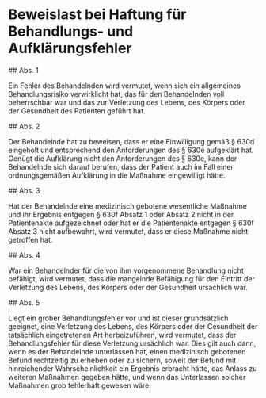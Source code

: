 # Beweislast bei Haftung für Behandlungs- und Aufklärungsfehler



\#\# Abs. 1

 Ein Fehler des Behandelnden wird vermutet, wenn sich ein allgemeines Behandlungsrisiko verwirklicht hat, das für den Behandelnden voll beherrschbar war und das zur Verletzung des Lebens, des Körpers oder der Gesundheit des Patienten geführt hat.

\#\# Abs. 2

 Der Behandelnde hat zu beweisen, dass er eine Einwilligung gemäß § 630d eingeholt und entsprechend den Anforderungen des § 630e aufgeklärt hat. Genügt die Aufklärung nicht den Anforderungen des § 630e, kann der Behandelnde sich darauf berufen, dass der Patient auch im Fall einer ordnungsgemäßen Aufklärung in die Maßnahme eingewilligt hätte.

\#\# Abs. 3

 Hat der Behandelnde eine medizinisch gebotene wesentliche Maßnahme und ihr Ergebnis entgegen § 630f Absatz 1 oder Absatz 2 nicht in der Patientenakte aufgezeichnet oder hat er die Patientenakte entgegen § 630f Absatz 3 nicht aufbewahrt, wird vermutet, dass er diese Maßnahme nicht getroffen hat.

\#\# Abs. 4

 War ein Behandelnder für die von ihm vorgenommene Behandlung nicht befähigt, wird vermutet, dass die mangelnde Befähigung für den Eintritt der Verletzung des Lebens, des Körpers oder der Gesundheit ursächlich war.

\#\# Abs. 5

 Liegt ein grober Behandlungsfehler vor und ist dieser grundsätzlich geeignet, eine Verletzung des Lebens, des Körpers oder der Gesundheit der tatsächlich eingetretenen Art herbeizuführen, wird vermutet, dass der Behandlungsfehler für diese Verletzung ursächlich war. Dies gilt auch dann, wenn es der Behandelnde unterlassen hat, einen medizinisch gebotenen Befund rechtzeitig zu erheben oder zu sichern, soweit der Befund mit hinreichender Wahrscheinlichkeit ein Ergebnis erbracht hätte, das Anlass zu weiteren Maßnahmen gegeben hätte, und wenn das Unterlassen solcher Maßnahmen grob fehlerhaft gewesen wäre. 

